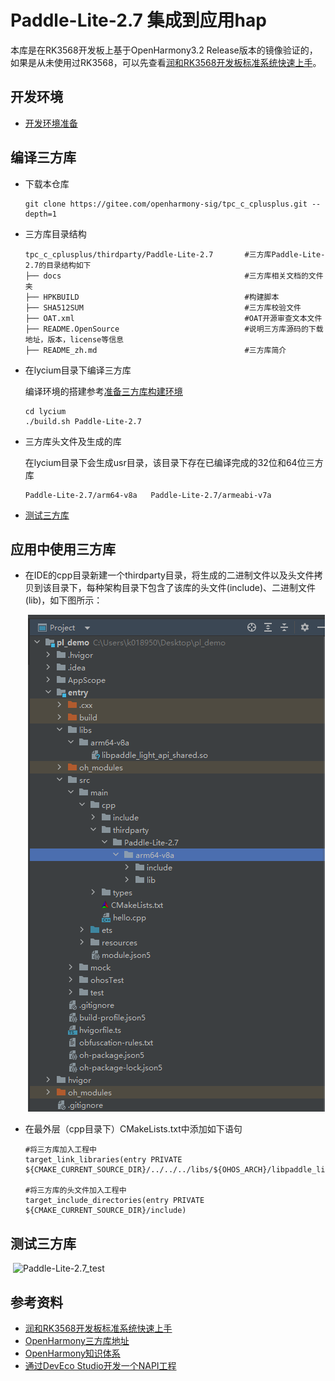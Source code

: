 # Paddle-Lite-2.7 集成到应用hap

本库是在RK3568开发板上基于OpenHarmony3.2 Release版本的镜像验证的，如果是从未使用过RK3568，可以先查看[润和RK3568开发板标准系统快速上手](https://gitee.com/openharmony-sig/knowledge_demo_temp/tree/master/docs/rk3568_helloworld)。

## 开发环境

- [开发环境准备](../../../docs/hap_integrate_environment.md)

## 编译三方库

- 下载本仓库

  ```shell
  git clone https://gitee.com/openharmony-sig/tpc_c_cplusplus.git --depth=1
  ```

- 三方库目录结构

  ```shell
  tpc_c_cplusplus/thirdparty/Paddle-Lite-2.7       #三方库Paddle-Lite-2.7的目录结构如下
  ├── docs                                         #三方库相关文档的文件夹
  ├── HPKBUILD                                     #构建脚本
  ├── SHA512SUM                                    #三方库校验文件 
  ├── OAT.xml                       	           #OAT开源审查文本文件
  ├── README.OpenSource                            #说明三方库源码的下载地址，版本，license等信息
  ├── README_zh.md                                 #三方库简介
  ```
  
- 在lycium目录下编译三方库

  编译环境的搭建参考[准备三方库构建环境](../../../lycium/README.md#1编译环境准备)

  ```shell
  cd lycium
  ./build.sh Paddle-Lite-2.7
  ```

- 三方库头文件及生成的库

  在lycium目录下会生成usr目录，该目录下存在已编译完成的32位和64位三方库

  ```shell
  Paddle-Lite-2.7/arm64-v8a   Paddle-Lite-2.7/armeabi-v7a
  ```

- [测试三方库](#测试三方库)

## 应用中使用三方库

- 在IDE的cpp目录新建一个thirdparty目录，将生成的二进制文件以及头文件拷贝到该目录下，每种架构目录下包含了该库的头文件(include)、二进制文件(lib)，如下图所示：
  &nbsp;

  &nbsp;![thirdparty_install_dir](pic/Paddle-Lite-2.7_install_dir.png)

- 在最外层（cpp目录下）CMakeLists.txt中添加如下语句

  ```shell
  #将三方库加入工程中
  target_link_libraries(entry PRIVATE ${CMAKE_CURRENT_SOURCE_DIR}/../../../libs/${OHOS_ARCH}/libpaddle_light_api_shared.so)
  
  #将三方库的头文件加入工程中
  target_include_directories(entry PRIVATE ${CMAKE_CURRENT_SOURCE_DIR}/include)
  ```

## 测试三方库

&nbsp;![Paddle-Lite-2.7_test](pic/Paddle-Lite-2.7_test.png)

## 参考资料

- [润和RK3568开发板标准系统快速上手](https://gitee.com/openharmony-sig/knowledge_demo_temp/tree/master/docs/rk3568_helloworld)
- [OpenHarmony三方库地址](https://gitee.com/openharmony-tpc)
- [OpenHarmony知识体系](https://gitee.com/openharmony-sig/knowledge)
- [通过DevEco Studio开发一个NAPI工程](https://gitee.com/openharmony-sig/knowledge_demo_temp/blob/master/docs/napi_study/docs/hello_napi.md)